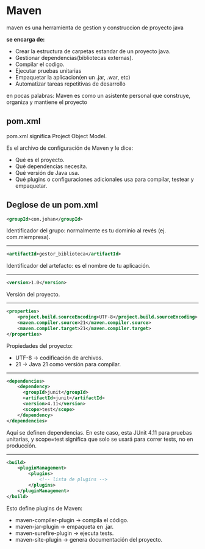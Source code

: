 # Maven 

maven es una herramienta de gestion y construccion de proyecto java

**se encarga de:**

- Crear la estructura de carpetas estandar de un proyecto java.
- Gestionar dependencias(bibliotecas externas).
- Compilar el codigo.
- Ejecutar pruebas unitarias
- Empaquetar la aplicacion(en un .jar, .war, etc)
- Automatizar tareas repetitivas de desarrollo

en pocas palabras: Maven es como un asistente personal que construye, organiza y mantiene el proyecto

## pom.xml

pom.xml significa Project Object Model.

Es el archivo de configuración de Maven y le dice:

- Qué es el proyecto.
- Qué dependencias necesita.
- Qué versión de Java usa.
- Qué plugins o configuraciones adicionales usa para compilar, testear y 
empaquetar.

## Deglose de un pom.xml

````xml
<groupId>com.johan</groupId>
````
Identificador del grupo: normalmente es tu dominio al revés (ej. com.miempresa).

---

````xml
<artifactId>gestor_biblioteca</artifactId>
````
Identificador del artefacto: es el nombre de tu aplicación.
 
---

````xml
<version>1.0</version>
````
Versión del proyecto.

---

````xml
<properties>
    <project.build.sourceEncoding>UTF-8</project.build.sourceEncoding>
    <maven.compiler.source>21</maven.compiler.source>
    <maven.compiler.target>21</maven.compiler.target>
</properties>
````
Propiedades del proyecto:

- UTF-8 → codificación de archivos.
- 21 → Java 21 como versión para compilar.

---

````xml
<dependencies>
    <dependency>
      <groupId>junit</groupId>
      <artifactId>junit</artifactId>
      <version>4.11</version>
      <scope>test</scope>
    </dependency>
</dependencies>
````
Aquí se definen dependencias.
En este caso, esta JUnit 4.11 para pruebas unitarias, y scope=test significa que solo se usará para correr tests, no en producción.

---

````xml
<build>
    <pluginManagement>
        <plugins>
            <!-- lista de plugins -->
        </plugins>
    </pluginManagement>
</build>
````
Esto define plugins de Maven:

- maven-compiler-plugin → compila el código.
- maven-jar-plugin → empaqueta en .jar.
- maven-surefire-plugin → ejecuta tests.
- maven-site-plugin → genera documentación del proyecto.